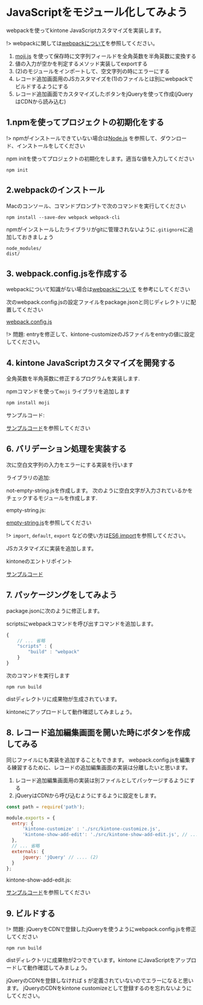 
# JavaScriptをモジュール化してみよう

webpackを使ってkintone JavaScriptカスタマイズを実装します。

!> webpackに関しては[webpackについて](doc/webpack/webpack)を参照してください。

1. [moji.js](https://github.com/niwaringo/moji) を使って保存時に文字列フィールドを全角英数を半角英数に変換する
2. 値の入力が空かを判定するメソッド実装してexportする
3. (2)のモジュールをインポートして、空文字列の時にエラーにする 
4. レコード追加画面用のJSカスタマイズを(1)のファイルとは別にwebpackでビルドするようにする
5. レコード追加画面でカスタマイズしたボタンをjQueryを使って作成(jQueryはCDNから読み込む)


## 1.npmを使ってプロジェクトの初期化をする
!> npmがインストールできていない場合は[Node.js](https://nodejs.org/en/) を参照して、ダウンロード、インストールをしてください

npm initを使ってプロジェクトの初期化をします。適当な値を入力してください
```
npm init
```

## 2.webpackのインストール
Macのコンソール、コマンドプロンプトで次のコマンドを実行してください

```
npm install --save-dev webpack webpack-cli
```

npmがインストールしたライブラリがgitに管理されないように`.gitignore`に追加しておきましょう

```
node_modules/
dist/
```

## 3. webpack.config.jsを作成する

webpackについて知識がない場合は[webpackについて](doc/module/webpack.md) を参考にしてください

次のwebpack.config.jsの設定ファイルをpackage.jsonと同じディレクトリに配置してください

[webpack.config.js](./sample-code/webpack.config01.js ':include :type=code') 

!> 問題: entryを修正して、kintone-customizeのJSファイルをentryの値に設定してください。

## 4. kintone JavaScriptカスタマイズを開発する

全角英数を半角英数に修正するプログラムを実装します.

npmコマンドを使って`moji` ライブラリを追加します

```bash
npm install moji
```

サンプルコード:

[サンプルコード](./sample-code/src/kintone-create-submit-01.js ':include :type=code')を参照してください


## 6. バリデーション処理を実装する

次に空白文字列の入力をエラーにする実装を行います

ライブラリの追加:

not-empty-string.jsを作成します。
次のように空白文字が入力されているかをチェックするモジュールを作成します.

empty-string.js:

[empty-string.js](./sample-code/src/empty-string.js ':include :type=code')を参照してください

!> `import`, `default`, `export` などの使い方は[ES6 import](doc/module/es6-import.md)を参照してください。

JSカスタマイズに実装を追加します。

kintoneのエントリポイント

[サンプルコード](./sample-code/src/kintone-create-submit.js ':include :type=code')


## 7. パッケージングをしてみよう

package.jsonに次のように修正します。

scriptsにwebpackコマンドを呼び出すコマンドを追加します。

```javascript
{
    // ... 省略
    "scripts" : {
        "build" : "webpack"
    }
}
```

次のコマンドを実行します
```
npm run build
```

distディレクトリに成果物が生成されています。

kintoneにアップロードして動作確認してみましょう。

## 8. レコード追加編集画面を開いた時にボタンを作成してみる

同じファイルにも実装を追加することもできます。
webpack.config.jsを編集する練習するために、レコードの追加編集画面の実装は分離したいと思います。

1. レコード追加編集画面用の実装は別ファイルとしてパッケージするようにする
2. jQueryはCDNから呼び込むようにするように設定をします。

```javascript
const path = require('path');

module.exports = {
  entry: {
      'kintone-customize' : './src/kintone-customize.js',
      'kintone-show-add-edit': './src/kintone-show-add-edit.js', // ... (1)
  },
  // ... 省略
  externals: {
      jquery: 'jQuery' // .... (2)
  }
};
```

kintone-show-add-edit.js:

[サンプルコード](./sample-code/src/kintone-show-add-edit.js ':include :type=code')を参照してください

## 9. ビルドする

!> 問題: jQueryをCDNで登録したjQueryを使うようにwebpack.config.jsを修正してください

```
npm run build
```

distディレクトリに成果物が2つできています。kintone にJavaScriptをアップロードして動作確認してみましょう。

jQueryのCDNを登録しなければ `$` が定義されていないのでエラーになると思います。
jQueryのCDNをkintone customizeとして登録するのを忘れないようにしてください。
